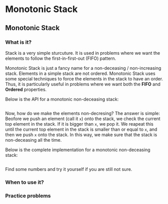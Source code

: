 # Monotonic Stack

## Monotonic Stack

### What is it?

Stack is a very simple sturcuture. It is used in problems where we want the elements to follow the first-in-first-out \(FIFO\) pattern.

Monotonic Stack is just a fancy name for a non-deceasing / non-increasing stack. Elements in a simple stack are not ordered. Monotonic Stack uses some special techniques to force the elements in the stack to have an order. Thus, it is particularly useful in problems where we want both the **FIFO** and **Ordered** properties.

Below is the API for a monotonic non-deceasing stack:

```text

```

Now, how do we make the elements non-decresing? The answer is simple: Beofore we push an element \(call it `x`\) onto the stack, we check the current top element in the stack. If it is bigger than `x`, we pop it. We reapeat this until the current top element in the stack is smaller than or equal to `x`, and then we push `x` onto the stack. In this way, we make sure that the stack is non-deceasing all the time.

Below is the complete implementation for a monotonic non-deceasing stack:

```text

```

Find some numbers and try it yourself if you are still not sure.

### When to use it?

### Practice problems

